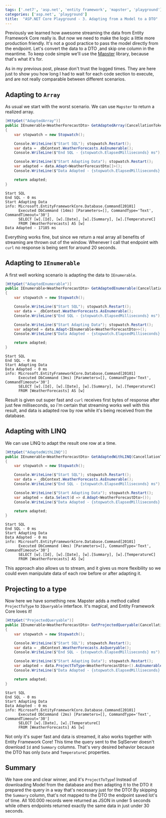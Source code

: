 ```yaml
---
tags: ['.net7', 'asp.net', 'entity framework', 'mapster', 'playground']
categories: ['asp.net', 'playground']
title:  "ASP.NET Core Playground - 3. Adapting from a Model to a DTO"
---
```


Previously we learned how awesome streaming the data from Entity Framework Core really is. But now we need to make the logic a little more production friendly. It's not a good practice to pass the model directly from the endpoint. Let's convert the data to a DTO ,and skip one column in the meantime. To keep code simple we'll use the [Mapster](https://github.com/MapsterMapper/Mapster) library, because that's what it's for.

As in my previous post, please don't trust the logged times. They are here just to show you how long I had to wait for each code section to execute, and are not really comparable between different scenarios.

## Adapting to `Array`

As usual we start with the worst scenario. We can use `Mapster` to return a realized array.

```csharp
[HttpGet("AdaptedArray")]
public IEnumerable<WeatherForecastDto> GetAdaptedArray(CancellationToken cancellationToken)
{
    var stopwatch = new Stopwatch();

    Console.WriteLine($"Start SQL"); stopwatch.Restart();
    var data = _dbContext.WeatherForecasts.AsEnumerable();
    Console.WriteLine($"End SQL - {stopwatch.ElapsedMilliseconds} ms");

    Console.WriteLine($"Start Adapting Data"); stopwatch.Restart();
    var adapted = data.Adapt<WeatherForecastDto[]>();
    Console.WriteLine($"Data Adapted - {stopwatch.ElapsedMilliseconds} ms");

    return adapted;
}
```

```text
Start SQL
End SQL - 0 ms
Start Adapting Data
info: Microsoft.EntityFrameworkCore.Database.Command[20101]
      Executed DbCommand (14ms) [Parameters=[], CommandType='Text', CommandTimeout='30']
      SELECT [w].[Id], [w].[Date], [w].[Summary], [w].[TemperatureC]
      FROM [WeatherForecasts] AS [w]
Data Adapted - 17185 ms
```

Everything works fine, but since we return a real array all benefits of streaming are thrown out of the window. Whenever I call that endpoint with `curl` no response is being sent for around 20 seconds.

## Adapting to `IEnumerable`

A first well working scenario is adapting the data to `IEnumerable`.

```csharp
[HttpGet("AdaptedEnumerable")]
public IEnumerable<WeatherForecastDto> GetAdaptedEnumerable(CancellationToken cancellationToken)
{
    var stopwatch = new Stopwatch();

    Console.WriteLine($"Start SQL"); stopwatch.Restart();
    var data = _dbContext.WeatherForecasts.AsEnumerable();
    Console.WriteLine($"End SQL - {stopwatch.ElapsedMilliseconds} ms");

    Console.WriteLine($"Start Adapting Data"); stopwatch.Restart();
    var adapted = data.Adapt<IEnumerable<WeatherForecastDto>>();
    Console.WriteLine($"Data Adapted - {stopwatch.ElapsedMilliseconds} ms");

    return adapted;
}
```

```text
Start SQL
End SQL - 0 ms
Start Adapting Data
Data Adapted - 0 ms
info: Microsoft.EntityFrameworkCore.Database.Command[20101]
      Executed DbCommand (3ms) [Parameters=[], CommandType='Text', CommandTimeout='30']
      SELECT [w].[Id], [w].[Date], [w].[Summary], [w].[TemperatureC]
      FROM [WeatherForecasts] AS [w]
```

Result is given out super fast and `curl` receives first bytes of response after just few milliseconds, so i'm certain that streaming works well with this result, and data is adapted row by row while it's being received from the database.

## Adapting with LINQ

We can use LINQ to adapt the result one row at a time.

```csharp
[HttpGet("AdaptedWithLINQ")]
public IEnumerable<WeatherForecastDto> GetAdaptedWithLINQ(CancellationToken cancellationToken)
{
    var stopwatch = new Stopwatch();

    Console.WriteLine($"Start SQL"); stopwatch.Restart();
    var data = _dbContext.WeatherForecasts.AsEnumerable();
    Console.WriteLine($"End SQL - {stopwatch.ElapsedMilliseconds} ms");

    Console.WriteLine($"Start Adapting Data"); stopwatch.Restart();
    var adapted = data.Select(d => d.Adapt<WeatherForecastDto>());
    Console.WriteLine($"Data Adapted - {stopwatch.ElapsedMilliseconds} ms");

    return adapted;
}
```

```text
Start SQL
End SQL - 0 ms
Start Adapting Data
Data Adapted - 0 ms
info: Microsoft.EntityFrameworkCore.Database.Command[20101]
      Executed DbCommand (4ms) [Parameters=[], CommandType='Text', CommandTimeout='30']
      SELECT [w].[Id], [w].[Date], [w].[Summary], [w].[TemperatureC]
      FROM [WeatherForecasts] AS [w]
```

This approach also allows us to stream, and it gives us more flexibility so we could even manipulate data of each row before or after adapting it.

## Projecting to a type

Now here we have something new. Mapster adds a method called `ProjectToType` to `IQueryable` interface. It's magical, and Entity Framework Core loves it!

```csharp
[HttpGet("ProjectedQueryable")]
public IEnumerable<WeatherForecastDto> GetProjectedQueryable(CancellationToken cancellationToken)
{
    var stopwatch = new Stopwatch();

    Console.WriteLine($"Start SQL"); stopwatch.Restart();
    var data = _dbContext.WeatherForecasts.AsQueryable();
    Console.WriteLine($"End SQL - {stopwatch.ElapsedMilliseconds} ms");

    Console.WriteLine($"Start Adapting Data"); stopwatch.Restart();
    var adapted = data.ProjectToType<WeatherForecastDto>().AsEnumerable();
    Console.WriteLine($"Data Adapted - {stopwatch.ElapsedMilliseconds} ms");

    return adapted;
}
```

```text
Start SQL
End SQL - 0 ms
Start Adapting Data
Data Adapted - 0 ms
info: Microsoft.EntityFrameworkCore.Database.Command[20101]
      Executed DbCommand (2ms) [Parameters=[], CommandType='Text', CommandTimeout='30']
      SELECT [w].[Date], [w].[TemperatureC]
      FROM [WeatherForecasts] AS [w]
```

Not only it's super fast and data is streamed, it also works together with Entity Framework Core! This time the query sent to the SqlServer doesn't download `Id` and `Summary` columns. That's very desired behavior because the DTO has only `Date` and `TemperatureC` properties.

## Summary

We have one and clear winner, and it's `ProjectToType`! Instead of downloading Model from the database and then adapting it to the DTO it prepared the query in a way that's necessary just for the DTO! By skipping the `Summary` column, that's not mapped to the DTO the endpoint saved lot's of time. All 100.000 records were returned as JSON in under 5 seconds while others endpoints returned exactly the same data in just under 30 seconds.
